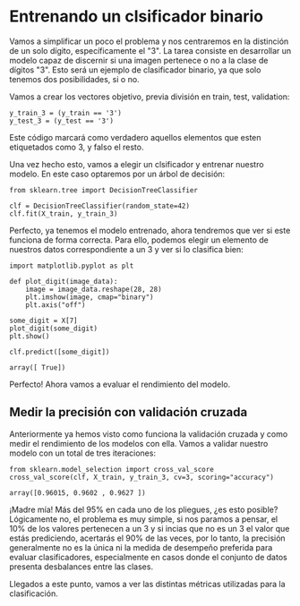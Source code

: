 # Entrenando un clsificador binario
Vamos a simplificar un poco el problema y nos centraremos en la distinción de un solo dígito, específicamente el "3". La tarea consiste en desarrollar un modelo capaz de discernir si una imagen pertenece o no a la clase de dígitos "3". Esto será un ejemplo de clasificador binario, ya que solo tenemos dos posibilidades, si o no.

Vamos a crear los vectores objetivo, previa división en train, test, validation:

```{code}
y_train_3 = (y_train == '3') 
y_test_3 = (y_test == '3')
```

Este código marcará como verdadero aquellos elementos que esten etiquetados como 3, y falso el resto.

Una vez hecho esto, vamos a elegir un clsificador y entrenar nuestro modelo. En este caso optaremos por un árbol de decisión:

```{code}
from sklearn.tree import DecisionTreeClassifier

clf = DecisionTreeClassifier(random_state=42)
clf.fit(X_train, y_train_3)
```

Perfecto, ya tenemos el modelo entrenado, ahora tendremos que ver si este funciona de forma correcta. Para ello, podemos elegir un elemento de nuestros datos correspondiente a un 3 y ver si lo clasifica bien:

```{code}
import matplotlib.pyplot as plt

def plot_digit(image_data):
    image = image_data.reshape(28, 28)
    plt.imshow(image, cmap="binary")
    plt.axis("off")

some_digit = X[7]
plot_digit(some_digit)
plt.show()

clf.predict([some_digit])
```

```
array([ True])
```


Perfecto! Ahora vamos a evaluar el rendimiento del modelo.

## Medir la precisión con validación cruzada
Anteriormente ya hemos visto como funciona la validación cruzada y como medir el rendimiento de los modelos con ella. Vamos a validar nuestro modelo con un total de tres iteraciones:

```{code}
from sklearn.model_selection import cross_val_score
cross_val_score(clf, X_train, y_train_3, cv=3, scoring="accuracy")
```

```
array([0.96015, 0.9602 , 0.9627 ])
```

¡Madre mía! Más del 95% en cada uno de los pliegues, ¿es esto posible? Lógicamente no, el problema es muy simple, si nos paramos a pensar, el 10% de los valores pertenecen a un 3 y si incias que no es un 3 el valor que estás prediciendo, acertarás el 90% de las veces, por lo tanto, la precisión generalmente no es la única ni la medida de desempeño preferida para evaluar clasificadores, especialmente en casos donde el conjunto de datos presenta desbalances entre las clases.

Llegados a este punto, vamos a ver las distintas métricas utilizadas para la clasificación.